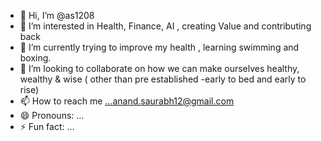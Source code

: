 - 👋 Hi, I’m @as1208
- 👀 I’m interested in Health, Finance, AI ,  creating Value and contributing back
- 🌱 I’m currently trying to improve my health , learning swimming and boxing. 
- 💞️ I’m looking to collaborate on how we can make ourselves healthy, wealthy & wise ( other than pre established -early to bed and early to rise)
- 📫 How to reach me ...anand.saurabh12@gmail.com
- 😄 Pronouns: ...
- ⚡ Fun fact: ... 

<!---
as1208/as1208 is a ✨ special ✨ repository because its `README.md` (this file) appears on your GitHub profile.
You can click the Preview link to take a look at your changes.
--->
